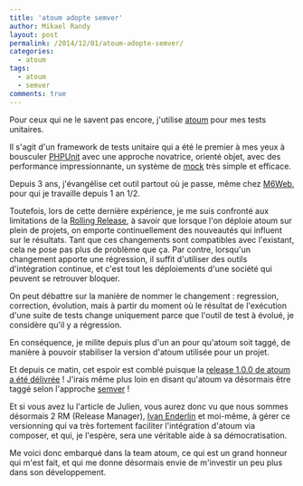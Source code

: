 ```yaml
---
title: 'atoum adopte semver'
author: Mikael Randy
layout: post
permalink: /2014/12/01/atoum-adopte-semver/
categories:
  - atoum
tags:
  - atoum
  - semver
comments: true
---
```


Pour ceux qui ne le savent pas encore, j'utilise [atoum](https://github.com/atoum/atoum) pour mes tests unitaires.

Il s'agit d'un framework de tests unitaire qui a été le premier à mes yeux à bousculer [PHPUnit](https://phpunit.de/) avec une approche novatrice, orienté objet, avec des performance impressionnante, un système de [mock][#1] très simple et efficace.

Depuis 3 ans, j'évangélise cet outil partout où je passe, même chez [M6Web](http://tech.m6web.fr/), pour qui je travaille depuis 1 an 1/2.

Toutefois, lors de cette dernière expérience, je me suis confronté aux limitations de la [Rolling Release](http://fr.wikipedia.org/wiki/Rolling_release), à savoir que lorsque l'on déploie atoum sur plein de projets, on emporte continuellement des nouveautés qui influent sur le résultats.
Tant que ces changements sont compatibles avec l'existant, cela ne pose pas plus de problème que ça. Par contre, lorsqu'un changement apporte une régression, il suffit d'utiliser des outils d'intégration continue, et c'est tout les déploiements d'une société qui peuvent se retrouver bloquer.

On peut débattre sur la manière de nommer le changement : regression, correction, évolution, mais à partir du moment où le résultat de l'exécution d'une suite de tests change uniquement parce que l'outil de test à évolué, je considère qu'il y a régression.

En conséquence, je milite depuis plus d'un an pour qu'atoum soit taggé, de manière à pouvoir stabiliser la version d'atoum utilisée pour un projet.

Et depuis ce matin, cet espoir est comblé puisque la [release 1.0.0 de atoum a été délivrée](http://jubianchi.fr/atoum-release.htm) ! J'irais même plus loin en disant qu'atoum va désormais être taggé selon l'approche [semver](http://semver.org/lang/fr/) !

Et si vous avez lu l'article de Julien, vous aurez donc vu que nous sommes désormais 2 RM (Release Manager), [Ivan Enderlin](https://github.com/Hywan) et moi-même, à gérer ce versionning qui va très fortement faciliter l'intégration d'atoum via composer, et qui, je l'espère, sera une véritable aide à sa démocratisation.

Me voici donc embarqué dans la team atoum, ce qui est un grand honneur qui m'est fait, et qui me donne désormais envie de m'investir un peu plus dans son développement.

[#1]: http://fr.wikipedia.org/wiki/Mock_(programmation_orient%C3%A9e_objet)
